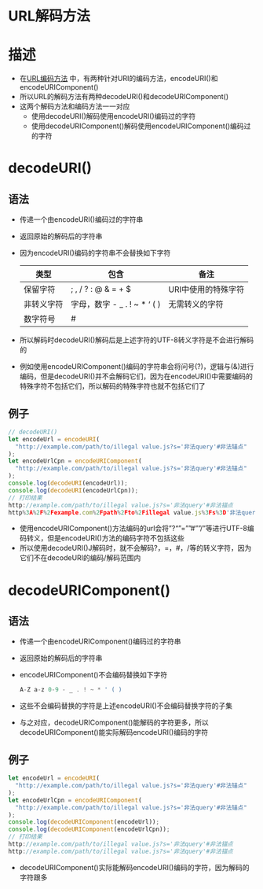 # URL解码方法

# 描述

- 在[URL编码方法](URL%E7%BC%96%E7%A0%81%E6%96%B9%E6%B3%95.md) 中，有两种针对URI的编码方法，encodeURI()和encodeURIComponent()
- 所以URL的解码方法有两种decodeURI()和decodeURIComponent()
- 这两个解码方法和编码方法一一对应
    - 使用decodeURI()解码使用encodeURI()编码过的字符
    - 使用decodeURIComponent()解码使用encodeURIComponent()编码过的字符

# decodeURI()

## 语法

- 传递一个由encodeURI()编码过的字符串
- 返回原始的解码后的字符串
- 因为encodeURI()编码的字符串不会替换如下字符
    
    
    | 类型 | 包含 | 备注 |
    | --- | --- | --- |
    | 保留字符 | ; , / ? : @ & = + $ | URI中使用的特殊字符 |
    | 非转义字符 | 字母，数字 - _ . ! ~ * ‘ ( )  | 无需转义的字符 |
    | 数字符号 | # |  |
- 所以解码时decodeURI()解码后是上述字符的UTF-8转义字符是不会进行解码的
- 例如使用encodeURIComponent()编码的字符串会将问号(?)，逻辑与(&)进行编码，但是decodeURI()并不会解码它们，因为在encodeURI()中需要编码的特殊字符不包括它们，所以解码的特殊字符也就不包括它们了

## 例子

```jsx
// decodeURI()
let encodeUrl = encodeURI(
  "http://example.com/path/to/illegal value.js?s='非法query'#非法锚点"
);
let encodeUrlCpn = encodeURIComponent(
  "http://example.com/path/to/illegal value.js?s='非法query'#非法锚点"
);
console.log(decodeURI(encodeUrl));
console.log(decodeURI(encodeUrlCpn));
// 打印结果
http://example.com/path/to/illegal value.js?s='非法query'#非法锚点
http%3A%2F%2Fexample.com%2Fpath%2Fto%2Fillegal value.js%3Fs%3D'非法query'%23非法锚点
```

- 使用encodeURIComponent()方法编码的url会将”?“”=””#””/”等进行UTF-8编码转义，但是encodeURI()方法的编码字符不包括这些
- 所以使用decodeURI()J解码时，就不会解码?，=，#，/等的转义字符，因为它们不在decodeURI的编码/解码范围内

# decodeURIComponent()

## 语法

- 传递一个由encodeURIComponent()编码过的字符串
- 返回原始的解码后的字符串
- encodeURIComponent()不会编码替换如下字符
    
    ```jsx
    A-Z a-z 0-9 - _ . ! ~ * ' ( )
    ```
    
- 这些不会编码替换的字符是上述encodeURI()不会编码替换字符的子集
- 与之对应，decodeURIComponent()能解码的字符更多，所以decodeURIComponent()能实际解码encodeURI()编码的字符

## 例子

```jsx
let encodeUrl = encodeURI(
  "http://example.com/path/to/illegal value.js?s='非法query'#非法锚点"
);
let encodeUrlCpn = encodeURIComponent(
  "http://example.com/path/to/illegal value.js?s='非法query'#非法锚点"
);
console.log(decodeURIComponent(encodeUrl));
console.log(decodeURIComponent(encodeUrlCpn));
// 打印结果
http://example.com/path/to/illegal value.js?s='非法query'#非法锚点
http://example.com/path/to/illegal value.js?s='非法query'#非法锚点
```

- decodeURIComponent()实际能解码encodeURI()编码的字符，因为解码的字符跟多